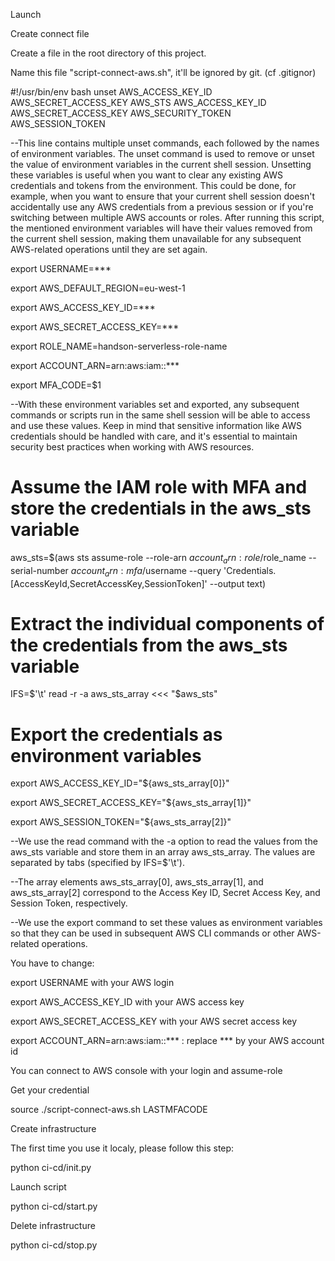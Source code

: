 Launch

Create connect file

Create a file in the root directory of this project.

Name this file "script-connect-aws.sh", it'll be ignored by git. (cf .gitignor)

#!/usr/bin/env bash
unset AWS_ACCESS_KEY_ID AWS_SECRET_ACCESS_KEY AWS_STS AWS_ACCESS_KEY_ID AWS_SECRET_ACCESS_KEY AWS_SECURITY_TOKEN AWS_SESSION_TOKEN

--This line contains multiple unset commands, each followed by the names of environment variables. The unset command is used to remove or unset the value of environment variables in the current shell session.
Unsetting these variables is useful when you want to clear any existing AWS credentials and tokens from the environment. This could be done, for example, when you want to ensure that your current shell session doesn't accidentally use any AWS credentials from a previous session or if you're switching between multiple AWS accounts or roles. After running this script, the mentioned environment variables will have their values removed from the current shell session, making them unavailable for any subsequent AWS-related operations until they are set again.



export USERNAME=***

export AWS_DEFAULT_REGION=eu-west-1

export AWS_ACCESS_KEY_ID=***

export AWS_SECRET_ACCESS_KEY=***

export ROLE_NAME=handson-serverless-role-name

export ACCOUNT_ARN=arn:aws:iam::***

export MFA_CODE=$1

--With these environment variables set and exported, any subsequent commands or scripts run in the same shell session will be able to access and use these values. Keep in mind that sensitive information like AWS credentials should be handled with care, and it's essential to maintain security best practices when working with AWS resources.



# Assume the IAM role with MFA and store the credentials in the aws_sts variable
aws_sts=$(aws sts assume-role --role-arn $account_arn:role/$role_name --serial-number $account_arn:mfa/$username --query 'Credentials.[AccessKeyId,SecretAccessKey,SessionToken]' --output text)



# Extract the individual components of the credentials from the aws_sts variable
IFS=$'\t' read -r -a aws_sts_array <<< "$aws_sts"



# Export the credentials as environment variables
export AWS_ACCESS_KEY_ID="${aws_sts_array[0]}"

export AWS_SECRET_ACCESS_KEY="${aws_sts_array[1]}"

export AWS_SESSION_TOKEN="${aws_sts_array[2]}"



--We use the read command with the -a option to read the values from the aws_sts variable and store them in an array aws_sts_array. The values are separated by tabs (specified by IFS=$'\t').

--The array elements aws_sts_array[0], aws_sts_array[1], and aws_sts_array[2] correspond to the Access Key ID, Secret Access Key, and Session Token, respectively.

--We use the export command to set these values as environment variables so that they can be used in subsequent AWS CLI commands or other AWS-related operations.


You have to change:



export USERNAME with your AWS login

export AWS_ACCESS_KEY_ID with your AWS access key

export AWS_SECRET_ACCESS_KEY with your AWS secret access key

export ACCOUNT_ARN=arn:aws:iam::*** : replace *** by your AWS account id

You can connect to AWS console with your login and assume-role


Get your credential


source ./script-connect-aws.sh LASTMFACODE

Create infrastructure

The first time you use it localy, please follow this step:



python ci-cd/init.py

Launch script

python ci-cd/start.py

Delete infrastructure

python ci-cd/stop.py
